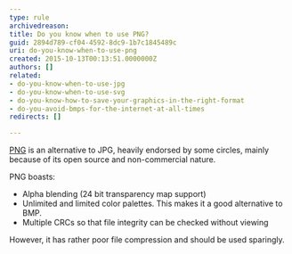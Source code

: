 ```yaml
---
type: rule
archivedreason: 
title: Do you know when to use PNG?
guid: 2894d789-cf04-4592-8dc9-1b7c1845489c
uri: do-you-know-when-to-use-png
created: 2015-10-13T00:13:51.0000000Z
authors: []
related:
- do-you-know-when-to-use-jpg
- do-you-know-when-to-use-svg
- do-you-know-how-to-save-your-graphics-in-the-right-format
- do-you-avoid-bmps-for-the-internet-at-all-times
redirects: []

---
```



<p>​<a href="http&#58;//www.libpng.org/pub/png/">PNG</a> is an alternative to JPG, heavily endorsed by some circles, mainly because of its open source and non-commercial nature.</p><p>PNG boasts&#58;</p><ul><li>Alpha blending (24 bit transparency map support)</li><li>Unlimited and limited color palettes. This makes it a good alternative to BMP.</li><li>Multiple CRCs so that file integrity can be checked without viewing</li></ul><p>However, it has rather poor file compression and should be used sparingly.​</p>
<br><excerpt class='endintro'></excerpt><br>



